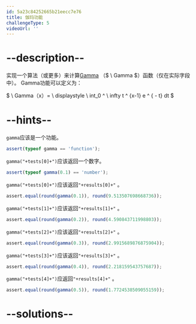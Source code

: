 ```yaml
---
id: 5a23c84252665b21eecc7e76
title: 伽玛功能
challengeType: 5
videoUrl: ''
---
```


# --description--

实现一个算法（或更多）来计算[Gamma](<https://en.wikipedia.org/wiki/Gamma function>) （$ \\ Gamma $）函数（仅在实际字段中）。 Gamma功能可以定义为：

$ \\ Gamma（x）= \\ displaystyle \\ int_0 ^ \\ infty t ^ {x-1} e ^ { - t} dt $

# --hints--

`gamma`应该是一个功能。

```js
assert(typeof gamma == 'function');
```

`gamma("+tests[0]+")`应该返回一个数字。

```js
assert(typeof gamma(0.1) == 'number');
```

`gamma("+tests[0]+")`应该返回`"+results[0]+"` 。

```js
assert.equal(round(gamma(0.1)), round(9.513507698668736));
```

`gamma("+tests[1]+")`应该返回`"+results[1]+"` 。

```js
assert.equal(round(gamma(0.2)), round(4.590843711998803));
```

`gamma("+tests[2]+")`应该返回`"+results[2]+"` 。

```js
assert.equal(round(gamma(0.3)), round(2.9915689876875904));
```

`gamma("+tests[3]+")`应该返回`"+results[3]+"` 。

```js
assert.equal(round(gamma(0.4)), round(2.218159543757687));
```

`gamma("+tests[4]+")`应返回`"+results[4]+"` 。

```js
assert.equal(round(gamma(0.5)), round(1.7724538509055159));
```

# --solutions--

